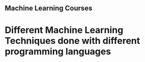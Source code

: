 ## Machine Learning Courses
# Different Machine Learning Techniques done with different programming languages



